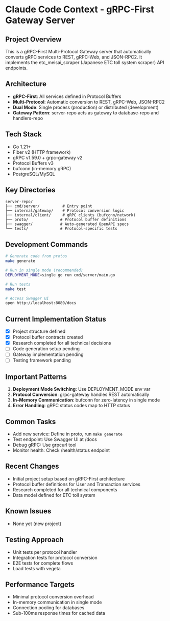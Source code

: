 # Claude Code Context - gRPC-First Gateway Server

## Project Overview
This is a gRPC-First Multi-Protocol Gateway server that automatically converts gRPC services to REST, gRPC-Web, and JSON-RPC2. It implements the etc_meisai_scraper (Japanese ETC toll system scraper) API endpoints.

## Architecture
- **gRPC-First**: All services defined in Protocol Buffers
- **Multi-Protocol**: Automatic conversion to REST, gRPC-Web, JSON-RPC2
- **Dual Mode**: Single process (production) or distributed (development)
- **Gateway Pattern**: server-repo acts as gateway to database-repo and handlers-repo

## Tech Stack
- Go 1.21+
- Fiber v2 (HTTP framework)
- gRPC v1.59.0 + grpc-gateway v2
- Protocol Buffers v3
- bufconn (in-memory gRPC)
- PostgreSQL/MySQL

## Key Directories
```
server-repo/
├── cmd/server/          # Entry point
├── internal/gateway/    # Protocol conversion logic
├── internal/client/     # gRPC clients (bufconn/network)
├── proto/              # Protocol buffer definitions
├── swagger/            # Auto-generated OpenAPI specs
└── tests/              # Protocol-specific tests
```

## Development Commands
```bash
# Generate code from protos
make generate

# Run in single mode (recommended)
DEPLOYMENT_MODE=single go run cmd/server/main.go

# Run tests
make test

# Access Swagger UI
open http://localhost:8080/docs
```

## Current Implementation Status
- [x] Project structure defined
- [x] Protocol buffer contracts created
- [x] Research completed for all technical decisions
- [ ] Code generation setup pending
- [ ] Gateway implementation pending
- [ ] Testing framework pending

## Important Patterns
1. **Deployment Mode Switching**: Use DEPLOYMENT_MODE env var
2. **Protocol Conversion**: grpc-gateway handles REST automatically
3. **In-Memory Communication**: bufconn for zero-latency in single mode
4. **Error Handling**: gRPC status codes map to HTTP status

## Common Tasks
- Add new service: Define in proto, run `make generate`
- Test endpoint: Use Swagger UI at /docs
- Debug gRPC: Use grpcurl tool
- Monitor health: Check /health/status endpoint

## Recent Changes
- Initial project setup based on gRPC-First architecture
- Protocol buffer definitions for User and Transaction services
- Research completed for all technical components
- Data model defined for ETC toll system

## Known Issues
- None yet (new project)

## Testing Approach
- Unit tests per protocol handler
- Integration tests for protocol conversion
- E2E tests for complete flows
- Load tests with vegeta

## Performance Targets
- Minimal protocol conversion overhead
- In-memory communication in single mode
- Connection pooling for databases
- Sub-100ms response times for cached data